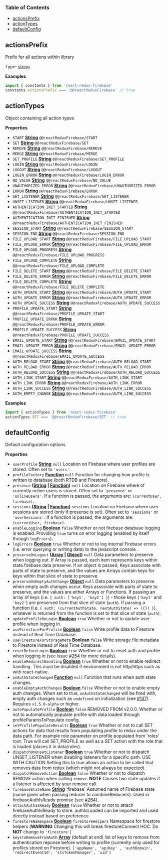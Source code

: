 <!-- Generated by documentation.js. Update this documentation by updating the source code. -->

### Table of Contents

-   [actionsPrefix](#actionsprefix)
-   [actionTypes](#actiontypes)
-   [defaultConfig](#defaultconfig)

## actionsPrefix

Prefix for all actions within library

Type: [string](https://developer.mozilla.org/docs/Web/JavaScript/Reference/Global_Objects/String)

**Examples**

```javascript
import { constants } from 'react-redux-firebase'
constants.actionsPrefix === '@@reactReduxFirebase' // true
```

## actionTypes

Object containing all action types

**Properties**

-   `START` **[String](https://developer.mozilla.org/docs/Web/JavaScript/Reference/Global_Objects/String)** `@@reactReduxFirebase/START`
-   `SET` **[String](https://developer.mozilla.org/docs/Web/JavaScript/Reference/Global_Objects/String)** `@@reactReduxFirebase/SET`
-   `REMOVE` **[String](https://developer.mozilla.org/docs/Web/JavaScript/Reference/Global_Objects/String)** `@@reactReduxFirebase/REMOVE`
-   `MERGE` **[String](https://developer.mozilla.org/docs/Web/JavaScript/Reference/Global_Objects/String)** `@@reactReduxFirebase/MERGE`
-   `SET_PROFILE` **[String](https://developer.mozilla.org/docs/Web/JavaScript/Reference/Global_Objects/String)** `@@reactReduxFirebase/SET_PROFILE`
-   `LOGIN` **[String](https://developer.mozilla.org/docs/Web/JavaScript/Reference/Global_Objects/String)** `@@reactReduxFirebase/LOGIN`
-   `LOGOUT` **[String](https://developer.mozilla.org/docs/Web/JavaScript/Reference/Global_Objects/String)** `@@reactReduxFirebase/LOGOUT`
-   `LOGIN_ERROR` **[String](https://developer.mozilla.org/docs/Web/JavaScript/Reference/Global_Objects/String)** `@@reactReduxFirebase/LOGIN_ERROR`
-   `NO_VALUE` **[String](https://developer.mozilla.org/docs/Web/JavaScript/Reference/Global_Objects/String)** `@@reactReduxFirebase/NO_VALUE`
-   `UNAUTHORIZED_ERROR` **[String](https://developer.mozilla.org/docs/Web/JavaScript/Reference/Global_Objects/String)** `@@reactReduxFirebase/UNAUTHORIZED_ERROR`
-   `ERROR` **[String](https://developer.mozilla.org/docs/Web/JavaScript/Reference/Global_Objects/String)** `@@reactReduxFirebase/ERROR`
-   `SET_LISTENER` **[String](https://developer.mozilla.org/docs/Web/JavaScript/Reference/Global_Objects/String)** `@@reactReduxFirebase/SET_LISTENER`
-   `UNSET_LISTENER` **[String](https://developer.mozilla.org/docs/Web/JavaScript/Reference/Global_Objects/String)** `@@reactReduxFirebase/UNSET_LISTENER`
-   `AUTHENTICATION_INIT_STARTED` **[String](https://developer.mozilla.org/docs/Web/JavaScript/Reference/Global_Objects/String)** `@@reactReduxFirebase/AUTHENTICATION_INIT_STARTED`
-   `AUTHENTICATION_INIT_FINISHED` **[String](https://developer.mozilla.org/docs/Web/JavaScript/Reference/Global_Objects/String)** `@@reactReduxFirebase/AUTHENTICATION_INIT_FINISHED`
-   `SESSION_START` **[String](https://developer.mozilla.org/docs/Web/JavaScript/Reference/Global_Objects/String)** `@@reactReduxFirebase/SESSION_START`
-   `SESSION_END` **[String](https://developer.mozilla.org/docs/Web/JavaScript/Reference/Global_Objects/String)** `@@reactReduxFirebase/SESSION_END`
-   `FILE_UPLOAD_START` **[String](https://developer.mozilla.org/docs/Web/JavaScript/Reference/Global_Objects/String)** `@@reactReduxFirebase/FILE_UPLOAD_START`
-   `FILE_UPLOAD_ERROR` **[String](https://developer.mozilla.org/docs/Web/JavaScript/Reference/Global_Objects/String)** `@@reactReduxFirebase/FILE_UPLOAD_ERROR`
-   `FILE_UPLOAD_PROGRESS` **[String](https://developer.mozilla.org/docs/Web/JavaScript/Reference/Global_Objects/String)** `@@reactReduxFirebase/FILE_UPLOAD_PROGRESS`
-   `FILE_UPLOAD_COMPLETE` **[String](https://developer.mozilla.org/docs/Web/JavaScript/Reference/Global_Objects/String)** `@@reactReduxFirebase/FILE_UPLOAD_COMPLETE`
-   `FILE_DELETE_START` **[String](https://developer.mozilla.org/docs/Web/JavaScript/Reference/Global_Objects/String)** `@@reactReduxFirebase/FILE_DELETE_START`
-   `FILE_DELETE_ERROR` **[String](https://developer.mozilla.org/docs/Web/JavaScript/Reference/Global_Objects/String)** `@@reactReduxFirebase/FILE_DELETE_ERROR`
-   `FILE_DELETE_COMPLETE` **[String](https://developer.mozilla.org/docs/Web/JavaScript/Reference/Global_Objects/String)** `@@reactReduxFirebase/FILE_DELETE_COMPLETE`
-   `AUTH_UPDATE_START` **[String](https://developer.mozilla.org/docs/Web/JavaScript/Reference/Global_Objects/String)** `@@reactReduxFirebase/AUTH_UPDATE_START`
-   `AUTH_UPDATE_ERROR` **[String](https://developer.mozilla.org/docs/Web/JavaScript/Reference/Global_Objects/String)** `@@reactReduxFirebase/AUTH_UPDATE_ERROR`
-   `AUTH_UPDATE_SUCCESS` **[String](https://developer.mozilla.org/docs/Web/JavaScript/Reference/Global_Objects/String)** `@@reactReduxFirebase/AUTH_UPDATE_SUCCESS`
-   `PROFILE_UPDATE_START` **[String](https://developer.mozilla.org/docs/Web/JavaScript/Reference/Global_Objects/String)** `@@reactReduxFirebase/PROFILE_UPDATE_START`
-   `PROFILE_UPDATE_ERROR` **[String](https://developer.mozilla.org/docs/Web/JavaScript/Reference/Global_Objects/String)** `@@reactReduxFirebase/PROFILE_UPDATE_ERROR`
-   `PROFILE_UPDATE_SUCCESS` **[String](https://developer.mozilla.org/docs/Web/JavaScript/Reference/Global_Objects/String)** `@@reactReduxFirebase/PROFILE_UPDATE_SUCCESS`
-   `EMAIL_UPDATE_START` **[String](https://developer.mozilla.org/docs/Web/JavaScript/Reference/Global_Objects/String)** `@@reactReduxFirebase/EMAIL_UPDATE_START`
-   `EMAIL_UPDATE_ERROR` **[String](https://developer.mozilla.org/docs/Web/JavaScript/Reference/Global_Objects/String)** `@@reactReduxFirebase/EMAIL_UPDATE_ERROR`
-   `EMAIL_UPDATE_SUCCESS` **[String](https://developer.mozilla.org/docs/Web/JavaScript/Reference/Global_Objects/String)** `@@reactReduxFirebase/EMAIL_UPDATE_SUCCESS`
-   `AUTH_RELOAD_START` **[String](https://developer.mozilla.org/docs/Web/JavaScript/Reference/Global_Objects/String)** `@@reactReduxFirebase/AUTH_RELOAD_START`
-   `AUTH_RELOAD_ERROR` **[String](https://developer.mozilla.org/docs/Web/JavaScript/Reference/Global_Objects/String)** `@@reactReduxFirebase/AUTH_RELOAD_ERROR`
-   `AUTH_RELOAD_SUCCESS` **[String](https://developer.mozilla.org/docs/Web/JavaScript/Reference/Global_Objects/String)** `@@reactReduxFirebase/AUTH_RELOAD_SUCCESS`
-   `AUTH_LINK_START` **[String](https://developer.mozilla.org/docs/Web/JavaScript/Reference/Global_Objects/String)** `@@reactReduxFirebase/AUTH_LINK_START`
-   `AUTH_LINK_ERROR` **[String](https://developer.mozilla.org/docs/Web/JavaScript/Reference/Global_Objects/String)** `@@reactReduxFirebase/AUTH_LINK_ERROR`
-   `AUTH_LINK_SUCCESS` **[String](https://developer.mozilla.org/docs/Web/JavaScript/Reference/Global_Objects/String)** `@@reactReduxFirebase/AUTH_LINK_SUCCESS`
-   `AUTH_EMPTY_CHANGE` **[String](https://developer.mozilla.org/docs/Web/JavaScript/Reference/Global_Objects/String)** `@@reactReduxFirebase/AUTH_LINK_SUCCESS`

**Examples**

```javascript
import { actionTypes } from 'react-redux-firebase'
actionTypes.SET === '@@reactReduxFirebase/SET' // true
```

## defaultConfig

Default configuration options

**Properties**

-   `userProfile` **[String](https://developer.mozilla.org/docs/Web/JavaScript/Reference/Global_Objects/String)** `null` Location on Firebase where user
    profiles are stored. Often set to `'users'`.
-   `profileFactory` **[Function](https://developer.mozilla.org/docs/Web/JavaScript/Reference/Statements/function)** `null` Function for changing how profile is written
    to database (both RTDB and Firestore).
-   `presence` **([String](https://developer.mozilla.org/docs/Web/JavaScript/Reference/Global_Objects/String) \| [Function](https://developer.mozilla.org/docs/Web/JavaScript/Reference/Statements/function))** `null` Location on Firebase where of currently
    online users is stored. Often set to `'presence'` or `'onlineUsers'`. If a function
    is passed, the arguments are: `(currentUser, firebase)`.
-   `sessions` **([String](https://developer.mozilla.org/docs/Web/JavaScript/Reference/Global_Objects/String) \| [Function](https://developer.mozilla.org/docs/Web/JavaScript/Reference/Statements/function))** `sessions` Location on Firebase where user
    sessions are stored (only if presense is set). Often set to `'sessions'` or
    `'userSessions'`. If a function is passed, the arguments are: `(currentUser, firebase)`.
-   `enableLogging` **[Boolean](https://developer.mozilla.org/docs/Web/JavaScript/Reference/Global_Objects/Boolean)** `false` Whether or not firebase
    database logging is enabled. Providing `true` turns on error logging
    (enabled by itself through `logErrors`).
-   `logErrors` **[Boolean](https://developer.mozilla.org/docs/Web/JavaScript/Reference/Global_Objects/Boolean)** `true` Whether or not to log internal
    Firebase errors (i.e. error querying or writing data) to the javascript
    console .
-   `preserveOnLogout` **([Array](https://developer.mozilla.org/docs/Web/JavaScript/Reference/Global_Objects/Array) \| [Object](https://developer.mozilla.org/docs/Web/JavaScript/Reference/Global_Objects/Object))** `null` Data parameters to
    preserve when logging out. If Array is passed, each item represents keys
    within state.firebase.data preserve. If an object is passed, Keys associate
    with parts of state to preserve, and the values are Arrays contain keys
    for keys within that slice of state to preserve.
-   `preserveOnEmptyAuthChange` **[Object](https://developer.mozilla.org/docs/Web/JavaScript/Reference/Global_Objects/Object)** `null` Data parameters to
    preserve when empty auth changes occur. Keys associate with parts of state
    to preserve, and the values are either Arrays or Functions. If passing an
    array of keys (i.e. `{ auth: ['key1', 'key2'] }`) - those keys (`'key1'` and
    `'key2'`) are preserved from that slice of state (`auth`). If passing a
    function (i.e. `{ auth: (currentAuthState, nextAuthState) => ({}) }`),
    whatever is returned from the function is set to that slice of state (`auth`).
-   `updateProfileOnLogin` **[Boolean](https://developer.mozilla.org/docs/Web/JavaScript/Reference/Global_Objects/Boolean)** `true` Whether or not to update
    user profile when logging in.
-   `useFirestoreForProfile` **[Boolean](https://developer.mozilla.org/docs/Web/JavaScript/Reference/Global_Objects/Boolean)** `false` Write profile
    data to Firestore instead of Real Time Database.
-   `useFirestoreForStorageMeta` **[Boolean](https://developer.mozilla.org/docs/Web/JavaScript/Reference/Global_Objects/Boolean)** `false` Write storage
    file metadata to Firestore instead of Real Time Database.
-   `resetBeforeLogin` **[Boolean](https://developer.mozilla.org/docs/Web/JavaScript/Reference/Global_Objects/Boolean)** `true` Whether or not to reset auth
    and profile when logging in (see issue
    [#254](https://github.com/prescottprue/react-redux-firebase/issues/254)
    for more details).
-   `enableRedirectHandling` **[Boolean](https://developer.mozilla.org/docs/Web/JavaScript/Reference/Global_Objects/Boolean)** `true` Whether or not to enable
    redirect handling. This must be disabled if environment is not http/https
    such as with react-native.
-   `onAuthStateChanged` **[Function](https://developer.mozilla.org/docs/Web/JavaScript/Reference/Statements/function)** `null` Function that runs when
    auth state changes.
-   `enableEmptyAuthChanges` **[Boolean](https://developer.mozilla.org/docs/Web/JavaScript/Reference/Global_Objects/Boolean)** `false` Whether or not to enable
    empty auth changes. When set to true, `onAuthStateChanged` will be fired with,
    empty auth changes such as `undefined` on initialization
    (see [#137](https://github.com/prescottprue/react-redux-firebase/issues/137)).
    Requires `v1.5.0-alpha` or higher.
-   `autoPopulateProfile` **[Boolean](https://developer.mozilla.org/docs/Web/JavaScript/Reference/Global_Objects/Boolean)** `false` REMOVED FROM v2.0.0.
    Whether or not to automatically populate profile with data loaded through
    profileParamsToPopulate config.
-   `setProfilePopulateResults` **[Boolean](https://developer.mozilla.org/docs/Web/JavaScript/Reference/Global_Objects/Boolean)** `true` Whether or not to
    call SET actions for data that results from populating profile to redux under
    the data path. For example role parameter on profile populated from 'roles'
    root. True will call SET_PROFILE as well as a SET action with the role that
    is loaded (places it in data/roles).
-   `dispatchOnUnsetListener` **[Boolean](https://developer.mozilla.org/docs/Web/JavaScript/Reference/Global_Objects/Boolean)** `true` Whether or not to
    dispatch UNSET_LISTENER when disabling listeners for a specific path. USE WITH CAUTION
    Setting this to true allows an action to be called that removes data
    from redux (which might not always be expected).
-   `dispatchRemoveAction` **[Boolean](https://developer.mozilla.org/docs/Web/JavaScript/Reference/Global_Objects/Boolean)** `false` Whether or not to
    dispatch REMOVE action when calling `remove`. **NOTE** Causes two state
    updates if a listener is affected by your remove call.
-   `firebaseStateName` **[String](https://developer.mozilla.org/docs/Web/JavaScript/Reference/Global_Objects/String)** 'firebase' Assumed name of Firebase
    state (name given when passing reducer to combineReducers). Used in
    firebaseAuthIsReady promise (see
    [#264](https://github.com/prescottprue/react-redux-firebase/issues/264)).
-   `attachAuthIsReady` **[Boolean](https://developer.mozilla.org/docs/Web/JavaScript/Reference/Global_Objects/Boolean)** `false` Whether or not to attach
    firebaseAuthIsReady to store. authIsLoaded can be imported and used
    directly instead based on preference.
-   `firestoreNamespace` **[Boolean](https://developer.mozilla.org/docs/Web/JavaScript/Reference/Global_Objects/Boolean)** `firestoreHelpers` Namespace for
    firestore helpers (**WARNING** Changing this will break firestoreConnect HOC.
    Do **NOT** change to `'firestore'`)
-   `keysToRemoveFromAuth` **[Array](https://developer.mozilla.org/docs/Web/JavaScript/Reference/Global_Objects/Array)** (default at end)
    list of keys to remove from authentication reponse before writing to profile
    (currenlty only used for profiles stored on Firestore). `['appName', 'apiKey'
    , 'authDomain', 'redirectEventId', 'stsTokenManager', 'uid']`
